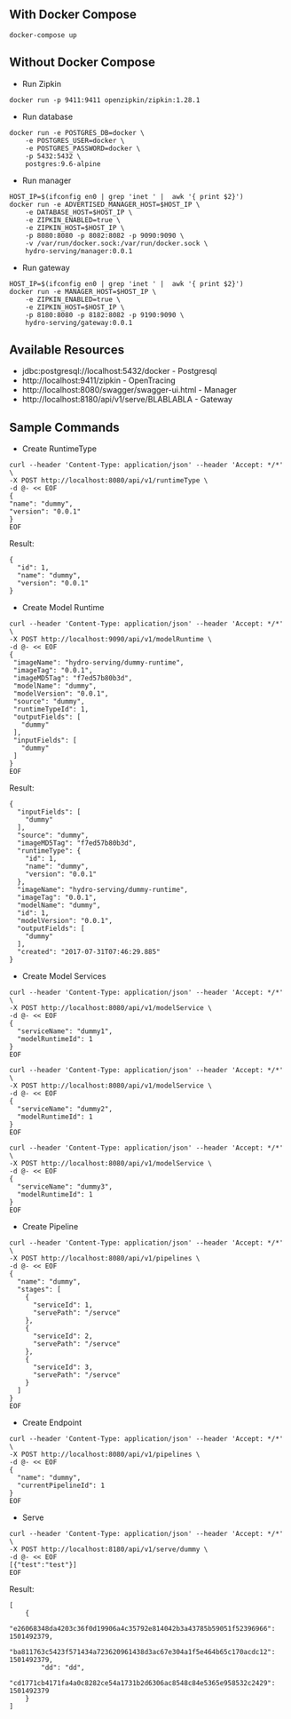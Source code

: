 ## With Docker Compose
```
docker-compose up
```

## Without Docker Compose
* Run Zipkin
```
docker run -p 9411:9411 openzipkin/zipkin:1.28.1
```
* Run database
```
docker run -e POSTGRES_DB=docker \
    -e POSTGRES_USER=docker \
    -e POSTGRES_PASSWORD=docker \
    -p 5432:5432 \
    postgres:9.6-alpine
```
* Run manager
```
HOST_IP=$(ifconfig en0 | grep 'inet ' |  awk '{ print $2}')
docker run -e ADVERTISED_MANAGER_HOST=$HOST_IP \
    -e DATABASE_HOST=$HOST_IP \
    -e ZIPKIN_ENABLED=true \
    -e ZIPKIN_HOST=$HOST_IP \
    -p 8080:8080 -p 8082:8082 -p 9090:9090 \
    -v /var/run/docker.sock:/var/run/docker.sock \
    hydro-serving/manager:0.0.1
```
* Run gateway
```
HOST_IP=$(ifconfig en0 | grep 'inet ' |  awk '{ print $2}')
docker run -e MANAGER_HOST=$HOST_IP \
    -e ZIPKIN_ENABLED=true \
    -e ZIPKIN_HOST=$HOST_IP \
    -p 8180:8080 -p 8182:8082 -p 9190:9090 \
    hydro-serving/gateway:0.0.1
```
## Available Resources
* jdbc:postgresql://localhost:5432/docker - Postgresql
* http://localhost:9411/zipkin - OpenTracing
* http://localhost:8080/swagger/swagger-ui.html - Manager
* http://localhost:8180/api/v1/serve/BLABLABLA - Gateway

## Sample Commands
* Create RuntimeType
```
curl --header 'Content-Type: application/json' --header 'Accept: */*' \
-X POST http://localhost:8080/api/v1/runtimeType \
-d @- << EOF
{
"name": "dummy", 
"version": "0.0.1"
}
EOF
```
Result:
```
{
  "id": 1,
  "name": "dummy",
  "version": "0.0.1"
}
```

* Create Model Runtime
```
curl --header 'Content-Type: application/json' --header 'Accept: */*' \
-X POST http://localhost:9090/api/v1/modelRuntime \
-d @- << EOF
{
 "imageName": "hydro-serving/dummy-runtime",
 "imageTag": "0.0.1",
 "imageMD5Tag": "f7ed57b80b3d",
 "modelName": "dummy",
 "modelVersion": "0.0.1",
 "source": "dummy",
 "runtimeTypeId": 1,
 "outputFields": [
   "dummy"
 ],
 "inputFields": [
   "dummy"
 ]
}
EOF
```
Result:
```
{
  "inputFields": [
    "dummy"
  ],
  "source": "dummy",
  "imageMD5Tag": "f7ed57b80b3d",
  "runtimeType": {
    "id": 1,
    "name": "dummy",
    "version": "0.0.1"
  },
  "imageName": "hydro-serving/dummy-runtime",
  "imageTag": "0.0.1",
  "modelName": "dummy",
  "id": 1,
  "modelVersion": "0.0.1",
  "outputFields": [
    "dummy"
  ],
  "created": "2017-07-31T07:46:29.885"
}
```

* Create Model Services
```
curl --header 'Content-Type: application/json' --header 'Accept: */*' \
-X POST http://localhost:8080/api/v1/modelService \
-d @- << EOF
{
  "serviceName": "dummy1",
  "modelRuntimeId": 1
}
EOF

curl --header 'Content-Type: application/json' --header 'Accept: */*' \
-X POST http://localhost:8080/api/v1/modelService \
-d @- << EOF
{
  "serviceName": "dummy2",
  "modelRuntimeId": 1
}
EOF

curl --header 'Content-Type: application/json' --header 'Accept: */*' \
-X POST http://localhost:8080/api/v1/modelService \
-d @- << EOF
{
  "serviceName": "dummy3",
  "modelRuntimeId": 1
}
EOF
```

* Create Pipeline
```
curl --header 'Content-Type: application/json' --header 'Accept: */*' \
-X POST http://localhost:8080/api/v1/pipelines \
-d @- << EOF
{
  "name": "dummy",
  "stages": [
    {
      "serviceId": 1,
      "servePath": "/servce"
    },
    {
      "serviceId": 2,
      "servePath": "/servce"
    },
    {
      "serviceId": 3,
      "servePath": "/servce"
    }
  ]
}
EOF
```
* Create Endpoint
```
curl --header 'Content-Type: application/json' --header 'Accept: */*' \
-X POST http://localhost:8080/api/v1/pipelines \
-d @- << EOF
{
  "name": "dummy",
  "currentPipelineId": 1
}
EOF
```

* Serve 
```
curl --header 'Content-Type: application/json' --header 'Accept: */*' \
-X POST http://localhost:8180/api/v1/serve/dummy \
-d @- << EOF
[{"test":"test"}]
EOF
```
Result:
```
[
    {
        "e26068348da4203c36f0d19906a4c35792e814042b3a43785b59051f52396966": 1501492379,
        "ba811763c5423f571434a723620961438d3ac67e304a1f5e464b65c170acdc12": 1501492379,
        "dd": "dd",
        "cd1771cb4171fa4a0c8282ce54a1731b2d6306ac8548c84e5365e958532c2429": 1501492379
    }
]
```
